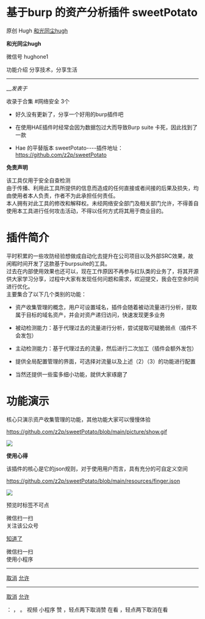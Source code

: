 #  基于burp 的资产分析插件 sweetPotato

原创 Hugh  [ 和光同尘hugh ](javascript:void\(0\);)

**和光同尘hugh** ![]()

微信号 hughone1

功能介绍 分享技术，分享生活

____

___发表于_

收录于合集 #网络安全 3个

  * 好久没有更新了，分享一个好用的burp插件吧

  * 在使用HAE插件时经常会因为数据包过大而导致Burp suite 卡死，因此找到了一款

  * Hae 的平替版本 sweetPotato----插件地址：https://github.com/z2p/sweetPotato

 **免责声明**

该工具仅用于安全自查检测  
由于传播、利用此工具所提供的信息而造成的任何直接或者间接的后果及损失，均由使用者本人负责，作者不为此承担任何责任。  
本人拥有对此工具的修改和解释权。未经网络安全部门及相关部门允许，不得善自使用本工具进行任何攻击活动，不得以任何方式将其用于商业目的。

  

#  **插件简介**

平时积累的一些攻防经验想做成自动化去提升在公司项目以及外部SRC效果，故闲暇时间开发了这款基于burpsuite的工具。  
过去在内部使用效果也还可以，现在工作原因不再参与红队类的业务了，将其开源供大家学习分享，过程中大家有发现任何问题和需求，欢迎提交，我会在空余时间进行优化。  
主要集合了以下几个类别的功能：

  * 资产收集管理的概念，用户可设置域名，插件会随着被动流量进行分析，提取属于目标的域名资产，并会对资产递归访问，快速发现更多业务

  * 被动检测能力：基于代理过去的流量进行分析，尝试提取可疑脆弱点（插件不会发包）

  * 主动检测能力：基于代理过去的流量，然后进行二次加工（插件会额外发包）

  * 提供全局配置管理的界面，可选择对流量以及上述（2）（3）的功能进行配置

  * 当然还提供一些蛮多细小功能，就供大家琢磨了

#  **功能演示**

核心只演示资产收集管理的功能，其他功能大家可以慢慢体验

https://github.com/z2p/sweetPotato/blob/main/picture/show.gif

![](http://hk-proxy.gitwarp.com/https://raw.githubusercontent.com/tuchuang9/tc1/refs/heads/main/public/20230617223234.png)

  

 **使用心得**  

该插件的核心是它的json规则，对于使用用户而言，具有充分的可自定义空间  

https://github.com/z2p/sweetPotato/blob/main/resources/finger.json

![](http://hk-proxy.gitwarp.com/https://raw.githubusercontent.com/tuchuang9/tc1/refs/heads/main/public/20230617223249.png)

  

预览时标签不可点

微信扫一扫  
关注该公众号

[知道了](javascript:;)

微信扫一扫  
使用小程序

****

[取消](javascript:void\(0\);) [允许](javascript:void\(0\);)

****

[取消](javascript:void\(0\);) [允许](javascript:void\(0\);)

： ， 。   视频 小程序 赞 ，轻点两下取消赞 在看 ，轻点两下取消在看

